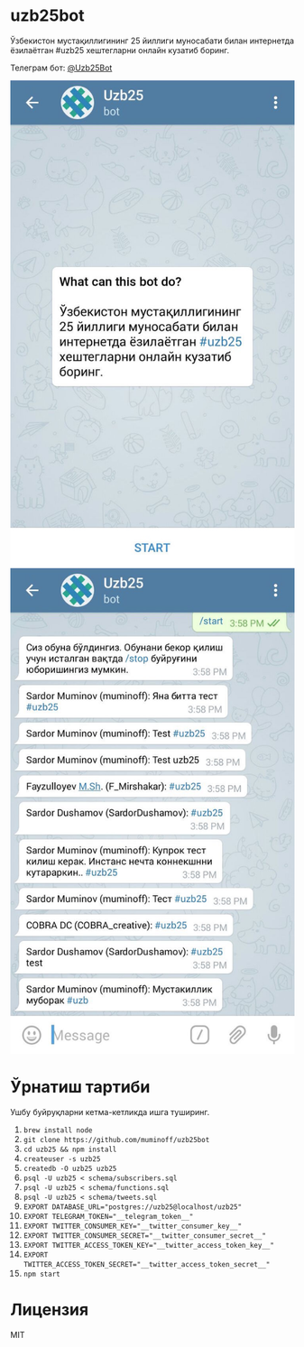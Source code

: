 # uzb25bot
Ўзбекистон мустақиллигининг 25 йиллиги муносабати билан интернетда ёзилаётган #uzb25 хештегларни онлайн кузатиб боринг.

Телеграм бот: [@Uzb25Bot](https://telegram.me/Uzb25Bot)

![alt text](./screen1.jpg "Screenshot")
![alt text](./screen2.jpg "Screenshot")

# Ўрнатиш тартиби
Ушбу буйруқларни кетма-кетликда ишга туширинг.

1. `brew install node`
2. `git clone https://github.com/muminoff/uzb25bot`
3. `cd uzb25 && npm install`
4. `createuser -s uzb25`
5. `createdb -O uzb25 uzb25`
6. `psql -U uzb25 < schema/subscribers.sql`
7. `psql -U uzb25 < schema/functions.sql`
8. `psql -U uzb25 < schema/tweets.sql`
9. `EXPORT DATABASE_URL="postgres://uzb25@localhost/uzb25"`
10. `EXPORT TELEGRAM_TOKEN="__telegram_token__"`
11. `EXPORT TWITTER_CONSUMER_KEY="__twitter_consumer_key__"`
12. `EXPORT TWITTER_CONSUMER_SECRET="__twitter_consumer_secret__"`
13. `EXPORT TWITTER_ACCESS_TOKEN_KEY="__twitter_access_token_key__"`
14. `EXPORT TWITTER_ACCESS_TOKEN_SECRET="__twitter_access_token_secret__"`
15. `npm start`

# Лицензия
MIT
